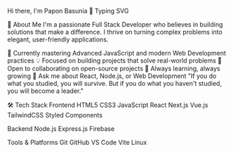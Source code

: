 Hi there, I'm Papon Basunia 👋
Typing SVG

🚀 About Me
I'm a passionate Full Stack Developer who believes in building solutions that make a difference. I thrive on turning complex problems into elegant, user-friendly applications.

🌱 Currently mastering Advanced JavaScript and modern Web Development practices
💡 Focused on building projects that solve real-world problems
🤝 Open to collaborating on open-source projects
🎯 Always learning, always growing
💬 Ask me about React, Node.js, or Web Development
"If you do what you studied, you will survive. But if you do what you haven't studied, you will become a leader."

🛠️ Tech Stack
Frontend
HTML5 CSS3 JavaScript React Next.js Vue.js TailwindCSS Styled Components

Backend
Node.js Express.js Firebase

Tools & Platforms
Git GitHub VS Code Vite Linux
